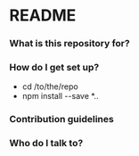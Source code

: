 # README #


### What is this repository for? ###


### How do I get set up? ###

* cd /to/the/repo
* npm install --save
*..

### Contribution guidelines ###


### Who do I talk to? ###
